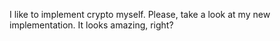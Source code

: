 I like to implement crypto myself. Please, take a look at my new implementation. It looks amazing, right?
